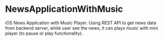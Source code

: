 # NewsApplicationWithMusic
iOS News Application with Music Player. Using REST API to get news data from backend server, while user see the news, it can plays music with mini player (to pause or play functionality).
